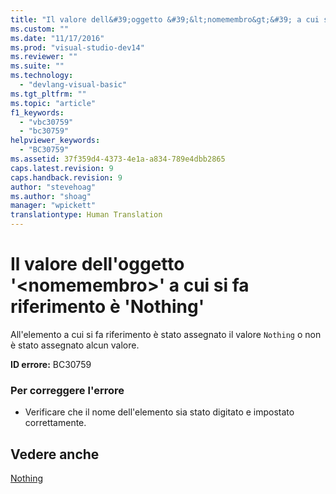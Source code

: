 ```yaml
---
title: "Il valore dell&#39;oggetto &#39;&lt;nomemembro&gt;&#39; a cui si fa riferimento &#232; &#39;Nothing&#39; | Microsoft Docs"
ms.custom: ""
ms.date: "11/17/2016"
ms.prod: "visual-studio-dev14"
ms.reviewer: ""
ms.suite: ""
ms.technology: 
  - "devlang-visual-basic"
ms.tgt_pltfrm: ""
ms.topic: "article"
f1_keywords: 
  - "vbc30759"
  - "bc30759"
helpviewer_keywords: 
  - "BC30759"
ms.assetid: 37f359d4-4373-4e1a-a834-789e4dbb2865
caps.latest.revision: 9
caps.handback.revision: 9
author: "stevehoag"
ms.author: "shoag"
manager: "wpickett"
translationtype: Human Translation
---
```

# Il valore dell&#39;oggetto &#39;&lt;nomemembro&gt;&#39; a cui si fa riferimento &#232; &#39;Nothing&#39;
All'elemento a cui si fa riferimento è stato assegnato il valore `Nothing` o non è stato assegnato alcun valore.  
  
 **ID errore:** BC30759  
  
### Per correggere l'errore  
  
-   Verificare che il nome dell'elemento sia stato digitato e impostato correttamente.  
  
## Vedere anche  
 [Nothing](../../visual-basic/language-reference/nothing.md)